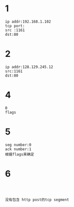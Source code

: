 # 1
```
ip addr:192.168.1.102
tcp port:
src :1161
dst:80
```
# 2
```
ip addr:128.129.245.12
src:1161
dst:80
```
# 4
```
0
flags
```
# 5
```
seg number:0
ack number:1
根据flags来确定
```
# 6
```

```
# 
```
没有包含 http post的tcp segment
```